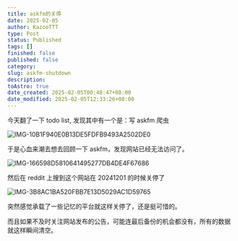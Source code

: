 ```yaml
---
title: askfm的关停
date: 2025-02-05
author: KazooTTT
type: Post
status: Published
tags: []
finished: false
published: false
category: 
slug: askfm-shutdown
description: 
toAstro: true
date_created: 2025-02-05T00:48:47+08:00
date_modified: 2025-02-05T12:33:26+08:00
---
```


今天翻了一下 todo list, 发现其中有一个是：写 askfm 爬虫

![IMG-10B1F940E0B13DE5FDFB9493A2502DE0](https://pictures.kazoottt.top/2025/02/20250205-IMG-10B1F940E0B13DE5FDFB9493A2502DE0.png)

于是心血来潮去想去回顾一下 askfm，发现网站已经无法访问了。

![IMG-166598D5810641495277DB4DE4F67686](https://pictures.kazoottt.top/2025/02/20250205-IMG-166598D5810641495277DB4DE4F67686.png)

然后在 reddit 上搜到这个网站在 20241201 的时候关停了

![IMG-3B8AC1BA520FBB7E13D5029AC1D59765](https://pictures.kazoottt.top/2025/02/20250205-IMG-3B8AC1BA520FBB7E13D5029AC1D59765.png)

突然感觉承载了一些记忆的平台就这样关停了，还是挺可惜的。

而且如果不及时关注网站发布的公告，可能连最后备份的机会都没有，所有的数据就这样瞬间清空。
